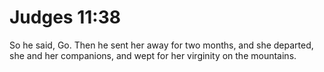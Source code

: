 # Judges 11:38

So he said, Go. Then he sent her away for two months, and she departed, she and her companions, and wept for her virginity on the mountains.
